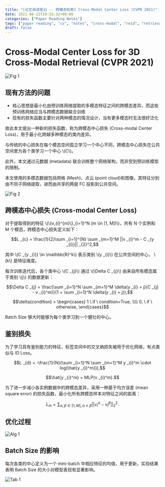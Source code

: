 ```yaml
---
title: "[论文阅读笔记 -- 跨模态检索] Cross-Modal Center Loss (CVPR 2021)"
date: 2021-06-22T19:53:32+08:00
categories: ["Paper Reading Notes"]
tags: ["paper reading", "cv", "notes", "cross-modal", "reid", "retrieval"]
draft: false
---
```


# Cross-Modal Center Loss for 3D Cross-Modal Retrieval (CVPR 2021)

![Fig 1](/images/2021/PRN17/1.png)

## 现有方法的问题
+ 核心思想是最小化由预训练网络提取的多模态特征之间的跨模态差异，而这些预训练网络应当与跨模态数据联合训练
+ 现有的损失函数主要针对两种模态的情况设计，当有更多模态时无法很好泛化

故此本文提出一种新的损失函数，称为跨模态中心损失 (Cross-modal Center Loss)，用于最小化跨越多种模态的类内差异。  

与传统的中心损失在每个模态空间孤立学习一个中心不同，跨模态中心损失在公共空间里为各个类学习一个中心 \\(C\\)。  

此外，本文通过元数据 (metadata) 联合训练整个网络架构，而非受到预训练模型的限制。  

本文使用的多模态数据包括网格 (Mesh)、点云 (point cloud)和图像，其特征分别由不同子网络提取，进而由共享的两层 FC 投影到公共空间。  

![Fig 2](/images/2021/PRN17/2.png)

## 跨模态中心损失 (Cross-modal Center Loss)

对于提取得到的特征 \\(\\{v_{i}^{m}\\}_{i=1}^N (m \in [1, M])\\)，共有 N 个实例和 M 个模态，跨模态中心损失定义如下：  

$$L _{c} = \frac{1}{2}\sum _{i=1}^{N} \sum _{m=1}^M ||v _{i}^m - C _{y _{i}}|| _{2}^2,$$  

其中 \\(C _{y _{i}} \in \mathbb{R}^k\\) 表示类别 \\(y _{i}\\) 在公共空间的中心， \\(k\\) 是特征维度。

每次训练迭代后，各个类中心 \\(C _{j}\\) 通过 \\(\Delta C _{j}\\) 由来自所有模态属于类别 \\(j\\) 的数据更新：  

$$\Delta C _{j} = \frac{\sum _{i=1}^N \sum _{m=1}^M \delta(y _{i} = j)(C _{j} - v _{i}^m)}{1 + \sum _{i=1}^N \delta(y _{i} = j)},$$

$$\delta(condition) = \begin{cases} 1 \ if \ condition=True, \\\\ 0, \ if \ otherwise, \end{cases}$$

Batch Size 够大时能够为每个类学习到一个健壮的中心。  

## 鉴别损失

为了学习具有鉴别能力的特征，标签空间中的交叉熵损失被用于优化网络，有点类似与 ID Loss。  

$$L _{d} = -\frac{1}{N}(\sum _{i=1}^N \sum _{m=1}^M y _{i}^m \cdot log(\hat{y _{i}^m})),$$

$$\hat{y _{i}^m} = MLP(v _{i}^m).$$

为了进一步减小各实例数据中的跨模态差异，采用一种基于均方误差 (mean square error) 的损失函数，最小化所有跨模态样本对特征之间的距离：  

$$L _{m} = \sum _{\alpha, \beta \in [1, M], \alpha \ne \beta}||v _{i}^{\alpha} - v _{i}^{\beta}|| _{2}^2.$$

## 优化过程

![Alg 1](/images/2021/PRN17/A1.png)

## Batch Size 的影响

每次各类的中心定义为一个 mini-batch 中相应特征的均值，用于更新，实验结果表明 Batch Size 的大小对模型表现有显著影响。  

![Tab 1](/images/2021/PRN17/T1.png)
